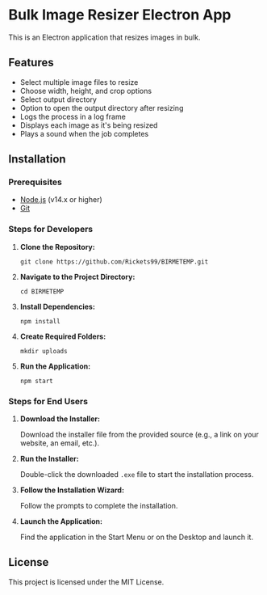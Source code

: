 <!DOCTYPE html>
<html lang="en">
<head>
    <meta charset="UTF-8">
    <title>Bulk Image Resizer Electron App</title>
</head>
<body>

<h1>Bulk Image Resizer Electron App</h1>

<p>This is an Electron application that resizes images in bulk.</p>

<h2>Features</h2>
<ul>
    <li>Select multiple image files to resize</li>
    <li>Choose width, height, and crop options</li>
    <li>Select output directory</li>
    <li>Option to open the output directory after resizing</li>
    <li>Logs the process in a log frame</li>
    <li>Displays each image as it's being resized</li>
    <li>Plays a sound when the job completes</li>
</ul>

<h2>Installation</h2>

<h3>Prerequisites</h3>
<ul>
    <li><a href="https://nodejs.org/" target="_blank">Node.js</a> (v14.x or higher)</li>
    <li><a href="https://git-scm.com/" target="_blank">Git</a></li>
</ul>

<h3>Steps for Developers</h3>
<ol>
    <li>
        <p><strong>Clone the Repository:</strong></p>
        <pre><code>git clone https://github.com/Rickets99/BIRMETEMP.git</code></pre>
    </li>
    <li>
        <p><strong>Navigate to the Project Directory:</strong></p>
        <pre><code>cd BIRMETEMP</code></pre>
    </li>
    <li>
        <p><strong>Install Dependencies:</strong></p>
        <pre><code>npm install</code></pre>
    </li>
    <li>
        <p><strong>Create Required Folders:</strong></p>
        <pre><code>mkdir uploads</code></pre>
    </li>
    <li>
        <p><strong>Run the Application:</strong></p>
        <pre><code>npm start</code></pre>
    </li>
</ol>

<h3>Steps for End Users</h3>
<ol>
    <li>
        <p><strong>Download the Installer:</strong></p>
        <p>Download the installer file from the provided source (e.g., a link on your website, an email, etc.).</p>
    </li>
    <li>
        <p><strong>Run the Installer:</strong></p>
        <p>Double-click the downloaded <code>.exe</code> file to start the installation process.</p>
    </li>
    <li>
        <p><strong>Follow the Installation Wizard:</strong></p>
        <p>Follow the prompts to complete the installation.</p>
    </li>
    <li>
        <p><strong>Launch the Application:</strong></p>
        <p>Find the application in the Start Menu or on the Desktop and launch it.</p>
    </li>
</ol>

<h2>License</h2>
<p>This project is licensed under the MIT License.</p>

</body>
</html>

